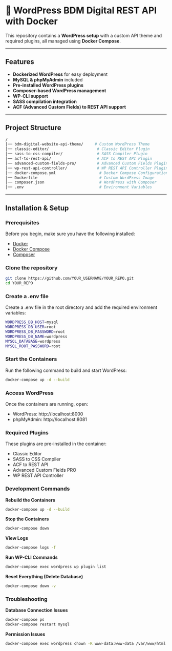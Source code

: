 # 🚀 WordPress BDM Digital REST API with Docker

This repository contains a **WordPress setup** with a custom API theme and required plugins, all managed using **Docker Compose**.

---

## Features
- **Dockerized WordPress** for easy deployment
- **MySQL & phpMyAdmin** included
- **Pre-installed WordPress plugins**
- **Composer-based WordPress management**
- **WP-CLI support**
- **SASS compilation integration**
- **ACF (Advanced Custom Fields) to REST API support**

---

## Project Structure

```sh
/
│── bdm-digital-website-api-theme/     # Custom WordPress Theme
│── classic-editor/                     # Classic Editor Plugin
│── sass-to-css-compiler/               # SASS Compiler Plugin
│── acf-to-rest-api/                    # ACF to REST API Plugin
│── advanced-custom-fields-pro/         # Advanced Custom Fields Plugin
│── wp-rest-api-controller/             # WP REST API Controller Plugin
│── docker-compose.yml                   # Docker Compose Configuration
│── Dockerfile                           # Custom WordPress Image
│── composer.json                        # WordPress with Composer
│── .env                                 # Environment Variables
```

---

## Installation & Setup

### **Prerequisites**
Before you begin, make sure you have the following installed:
- [Docker](https://www.docker.com/get-started)
- [Docker Compose](https://docs.docker.com/compose/install/)
- [Composer](https://getcomposer.org/)

### **Clone the repository**

```sh
git clone https://github.com/YOUR_USERNAME/YOUR_REPO.git
cd YOUR_REPO
```

### **Create a .env file**
Create a .env file in the root directory and add the required environment variables:

```sh
WORDPRESS_DB_HOST=mysql
WORDPRESS_DB_USER=root
WORDPRESS_DB_PASSWORD=root
WORDPRESS_DB_NAME=wordpress
MYSQL_DATABASE=wordpress
MYSQL_ROOT_PASSWORD=root
```

### **Start the Containers**
Run the following command to build and start WordPress:

```sh
docker-compose up -d --build
```

### **Access WordPress**
Once the containers are running, open:

- WordPress: http://localhost:8000
- phpMyAdmin: http://localhost:8081

### **Required Plugins**
These plugins are pre-installed in the container:

- Classic Editor
- SASS to CSS Compiler
- ACF to REST API
- Advanced Custom Fields PRO
- WP REST API Controller

### **Development Commands**

**Rebuild the Containers**
```sh
docker-compose up -d --build
```

**Stop the Containers**
```sh
docker-compose down
```

**View Logs**
```sh
docker-compose logs -f
```

**Run WP-CLI Commands**
```sh
docker-compose exec wordpress wp plugin list
```

**Reset Everything (Delete Database)**
```sh
docker-compose down -v
```

### **Troubleshooting**

**Database Connection Issues**
```sh
docker-compose ps
docker-compose restart mysql
```

**Permission Issues**
```sh
docker-compose exec wordpress chown -R www-data:www-data /var/www/html
```